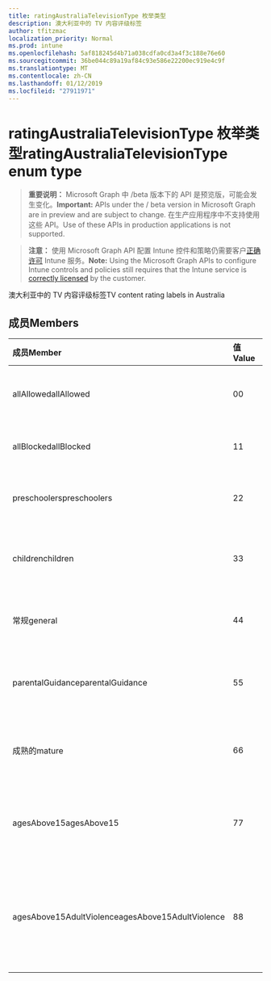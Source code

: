 ```yaml
---
title: ratingAustraliaTelevisionType 枚举类型
description: 澳大利亚中的 TV 内容评级标签
author: tfitzmac
localization_priority: Normal
ms.prod: intune
ms.openlocfilehash: 5af818245d4b71a038cdfa0cd3a4f3c188e76e60
ms.sourcegitcommit: 36be044c89a19af84c93e586e22200ec919e4c9f
ms.translationtype: MT
ms.contentlocale: zh-CN
ms.lasthandoff: 01/12/2019
ms.locfileid: "27911971"
---
```

# <a name="ratingaustraliatelevisiontype-enum-type"></a><span data-ttu-id="795a6-103">ratingAustraliaTelevisionType 枚举类型</span><span class="sxs-lookup"><span data-stu-id="795a6-103">ratingAustraliaTelevisionType enum type</span></span>

> <span data-ttu-id="795a6-104">**重要说明：** Microsoft Graph 中 /beta 版本下的 API 是预览版，可能会发生变化。</span><span class="sxs-lookup"><span data-stu-id="795a6-104">**Important:** APIs under the / beta version in Microsoft Graph are in preview and are subject to change.</span></span> <span data-ttu-id="795a6-105">在生产应用程序中不支持使用这些 API。</span><span class="sxs-lookup"><span data-stu-id="795a6-105">Use of these APIs in production applications is not supported.</span></span>

> <span data-ttu-id="795a6-106">**注意：** 使用 Microsoft Graph API 配置 Intune 控件和策略仍需要客户[正确许可](https://go.microsoft.com/fwlink/?linkid=839381) Intune 服务。</span><span class="sxs-lookup"><span data-stu-id="795a6-106">**Note:** Using the Microsoft Graph APIs to configure Intune controls and policies still requires that the Intune service is [correctly licensed](https://go.microsoft.com/fwlink/?linkid=839381) by the customer.</span></span>

<span data-ttu-id="795a6-107">澳大利亚中的 TV 内容评级标签</span><span class="sxs-lookup"><span data-stu-id="795a6-107">TV content rating labels in Australia</span></span>
## <a name="members"></a><span data-ttu-id="795a6-108">成员</span><span class="sxs-lookup"><span data-stu-id="795a6-108">Members</span></span>
|<span data-ttu-id="795a6-109">成员</span><span class="sxs-lookup"><span data-stu-id="795a6-109">Member</span></span>|<span data-ttu-id="795a6-110">值</span><span class="sxs-lookup"><span data-stu-id="795a6-110">Value</span></span>|<span data-ttu-id="795a6-111">说明</span><span class="sxs-lookup"><span data-stu-id="795a6-111">Description</span></span>|
|:---|:---|:---|
|<span data-ttu-id="795a6-112">allAllowed</span><span class="sxs-lookup"><span data-stu-id="795a6-112">allAllowed</span></span>|<span data-ttu-id="795a6-113">0</span><span class="sxs-lookup"><span data-stu-id="795a6-113">0</span></span>|<span data-ttu-id="795a6-114">默认值，允许所有 TV 都显示内容</span><span class="sxs-lookup"><span data-stu-id="795a6-114">Default value, allow all TV shows content</span></span>|
|<span data-ttu-id="795a6-115">allBlocked</span><span class="sxs-lookup"><span data-stu-id="795a6-115">allBlocked</span></span>|<span data-ttu-id="795a6-116">1</span><span class="sxs-lookup"><span data-stu-id="795a6-116">1</span></span>|<span data-ttu-id="795a6-117">不允许任何电视显示内容</span><span class="sxs-lookup"><span data-stu-id="795a6-117">Do not allow any TV shows content</span></span>|
|<span data-ttu-id="795a6-118">preschoolers</span><span class="sxs-lookup"><span data-stu-id="795a6-118">preschoolers</span></span>|<span data-ttu-id="795a6-119">2</span><span class="sxs-lookup"><span data-stu-id="795a6-119">2</span></span>|<span data-ttu-id="795a6-120">P 分类供 preschoolers</span><span class="sxs-lookup"><span data-stu-id="795a6-120">The P classification is intended for preschoolers</span></span>|
|<span data-ttu-id="795a6-121">children</span><span class="sxs-lookup"><span data-stu-id="795a6-121">children</span></span>|<span data-ttu-id="795a6-122">3</span><span class="sxs-lookup"><span data-stu-id="795a6-122">3</span></span>|<span data-ttu-id="795a6-123">C 分类供子级下 14</span><span class="sxs-lookup"><span data-stu-id="795a6-123">The C classification is intended for children under 14</span></span>|
|<span data-ttu-id="795a6-124">常规</span><span class="sxs-lookup"><span data-stu-id="795a6-124">general</span></span>|<span data-ttu-id="795a6-125">4</span><span class="sxs-lookup"><span data-stu-id="795a6-125">4</span></span>|<span data-ttu-id="795a6-126">G 分类是适用于所有岁</span><span class="sxs-lookup"><span data-stu-id="795a6-126">The G classification is suitable for all ages</span></span>|
|<span data-ttu-id="795a6-127">parentalGuidance</span><span class="sxs-lookup"><span data-stu-id="795a6-127">parentalGuidance</span></span>|<span data-ttu-id="795a6-128">5</span><span class="sxs-lookup"><span data-stu-id="795a6-128">5</span></span>|<span data-ttu-id="795a6-129">PG 分类建议为年轻的查看者</span><span class="sxs-lookup"><span data-stu-id="795a6-129">The PG classification is recommended for young viewers</span></span>|
|<span data-ttu-id="795a6-130">成熟的</span><span class="sxs-lookup"><span data-stu-id="795a6-130">mature</span></span>|<span data-ttu-id="795a6-131">6</span><span class="sxs-lookup"><span data-stu-id="795a6-131">6</span></span>|<span data-ttu-id="795a6-132">M 分类建议为查看者超过 15</span><span class="sxs-lookup"><span data-stu-id="795a6-132">The M classification is recommended for viewers over 15</span></span>|
|<span data-ttu-id="795a6-133">agesAbove15</span><span class="sxs-lookup"><span data-stu-id="795a6-133">agesAbove15</span></span>|<span data-ttu-id="795a6-134">7</span><span class="sxs-lookup"><span data-stu-id="795a6-134">7</span></span>|<span data-ttu-id="795a6-135">MA15 + 分类不适用于查看在 15</span><span class="sxs-lookup"><span data-stu-id="795a6-135">The MA15+ classification is not suitable for viewers under 15</span></span>|
|<span data-ttu-id="795a6-136">agesAbove15AdultViolence</span><span class="sxs-lookup"><span data-stu-id="795a6-136">agesAbove15AdultViolence</span></span>|<span data-ttu-id="795a6-137">8</span><span class="sxs-lookup"><span data-stu-id="795a6-137">8</span></span>|<span data-ttu-id="795a6-138">AV15 + 分类不适合下 15，成人暴力特有的查看者</span><span class="sxs-lookup"><span data-stu-id="795a6-138">The AV15+ classification is not suitable for viewers under 15, adult violence-specific</span></span>|





